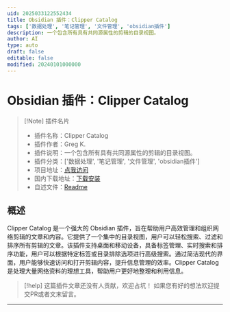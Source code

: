 ```yaml
---
uid: 2025033122552434
title: Obsidian 插件：Clipper Catalog
tags: ['数据处理', '笔记管理', '文件管理', 'obsidian插件']
description: 一个包含所有具有共同源属性的剪辑的目录视图。
author: AI
type: auto
draft: false
editable: false
modified: 20240101000000
---
```


# Obsidian 插件：Clipper Catalog

> [!Note] 插件名片
> - 插件名称：Clipper Catalog
> - 插件作者：Greg K.
> - 插件说明：一个包含所有具有共同源属性的剪辑的目录视图。
> - 插件分类：['数据处理', '笔记管理', '文件管理', 'obsidian插件']
> - 项目地址：[点我访问](https://github.com/soundslikeinfo/obsidian-clipper-catalog)
> - 国内下载地址：[下载安装](https://pkmer.cn/products/plugin/pluginMarket/?clipper-catalog)
> - 自述文件：[Readme](https://ghproxy.net/https://raw.githubusercontent.com/soundslikeinfo/obsidian-clipper-catalog/master/README.md)



## 概述

Clipper Catalog 是一个强大的 Obsidian 插件，旨在帮助用户高效管理和组织网络剪辑的文章和内容。它提供了一个集中的目录视图，用户可以轻松搜索、过滤和排序所有剪辑的文章。该插件支持桌面和移动设备，具备标签管理、实时搜索和排序功能，用户可以根据特定标签或目录排除选项进行高级搜索。通过简洁现代的界面，用户能够快速访问和打开剪辑内容，提升信息管理的效率。Clipper Catalog 是处理大量网络资料的理想工具，帮助用户更好地整理和利用信息。


> [!help] 
> 这篇插件文章还没有人贡献，欢迎占坑！
> 如果您有好的想法欢迎提交PR或者文末留言。
> 

---




